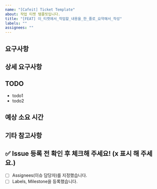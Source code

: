 ```yaml
---
name: "[Cafeit] Ticket Template"
about: 작업 티켓 템플릿입니다.
title: "[FEAT] 이_티켓에서_작업할_내용을_한_줄로_요약해서_작성"
labels: ""
assignees: ""
---
```


<!-- 티켓 이슈 제목 템플릿입니다. -->
<!-- [FEAT] 이_티켓에서_작업할_내용을_한_줄로_요약해서_작성 -->

## 요구사항

<!-- ex. [MEM-1-01] 소셜 회원가입 -->

## 상세 요구사항

<!-- 위 요구사항의 상세 요구사항을 작성해 주세요. -->

## TODO

<!-- 이번 티켓에서 작업할 내용(투두 리스트)을 작성해 주세요. -->

- todo1
- todo2

## 예상 소요 시간

<!-- 이 티켓을 처리하는 데에 필요한 예상 시간을 적어 주세요. -->

## 기타 참고사항

<!-- 없다면 적지 않으셔도 됩니다. -->

## ✅ Issue 등록 전 확인 후 체크해 주세요! (x 표시 해 주세요.)

- [ ] Assignees(이슈 담당자)를 지정했습니다.
- [ ] Labels, Milestone을 등록했습니다.
